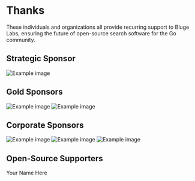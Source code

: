 # Thanks

These individuals and organizations all provide recurring support to Bluge Labs, ensuring the future of open-source search software for the Go community.

## Strategic Sponsor

![Example image](/img/yourlogo-400.png)

## Gold Sponsors

![Example image](/img/yourlogo-200.png)
![Example image](/img/yourlogo-200.png)

## Corporate Sponsors

![Example image](/img/yourlogo-100.png)
![Example image](/img/yourlogo-100.png)
![Example image](/img/yourlogo-100.png)

## Open-Source Supporters

Your Name Here